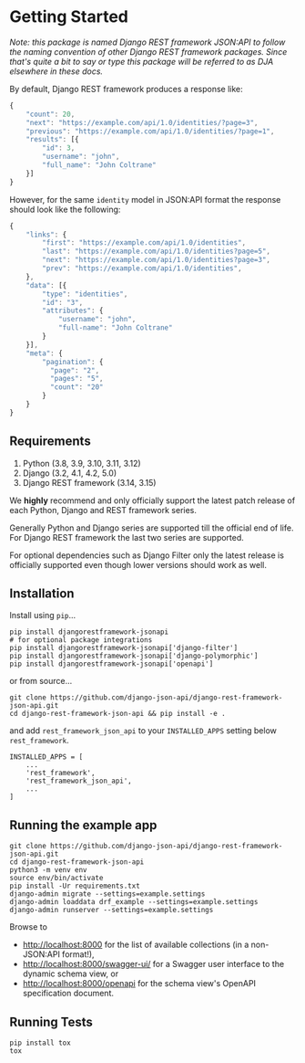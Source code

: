 
# Getting Started

*Note: this package is named Django REST framework JSON:API to follow the naming
convention of other Django REST framework packages. Since that's quite a bit
to say or type this package will be referred to as DJA elsewhere in these docs.*

By default, Django REST framework produces a response like:
``` js
{
    "count": 20,
    "next": "https://example.com/api/1.0/identities/?page=3",
    "previous": "https://example.com/api/1.0/identities/?page=1",
    "results": [{
        "id": 3,
        "username": "john",
        "full_name": "John Coltrane"
    }]
}
```


However, for the same `identity` model in JSON:API format the response should look
like the following:
``` js
{
    "links": {
        "first": "https://example.com/api/1.0/identities",
        "last": "https://example.com/api/1.0/identities?page=5",
        "next": "https://example.com/api/1.0/identities?page=3",
        "prev": "https://example.com/api/1.0/identities",
    },
    "data": [{
        "type": "identities",
        "id": "3",
        "attributes": {
            "username": "john",
            "full-name": "John Coltrane"
        }
    }],
    "meta": {
        "pagination": {
          "page": "2",
          "pages": "5",
          "count": "20"
        }
    }
}
```


## Requirements

1. Python (3.8, 3.9, 3.10, 3.11, 3.12)
2. Django (3.2, 4.1, 4.2, 5.0)
3. Django REST framework (3.14, 3.15)

We **highly** recommend and only officially support the latest patch release of each Python, Django and REST framework series.

Generally Python and Django series are supported till the official end of life. For Django REST framework the last two series are supported.

For optional dependencies such as Django Filter only the latest release is officially supported even though lower versions should work as well.

## Installation

Install using `pip`...

    pip install djangorestframework-jsonapi
    # for optional package integrations
    pip install djangorestframework-jsonapi['django-filter']
    pip install djangorestframework-jsonapi['django-polymorphic']
    pip install djangorestframework-jsonapi['openapi']

or from source...

    git clone https://github.com/django-json-api/django-rest-framework-json-api.git
    cd django-rest-framework-json-api && pip install -e .


and add `rest_framework_json_api` to your `INSTALLED_APPS` setting below `rest_framework`.

    INSTALLED_APPS = [
        ...
        'rest_framework',
        'rest_framework_json_api',
        ...
    ]

## Running the example app

	git clone https://github.com/django-json-api/django-rest-framework-json-api.git
	cd django-rest-framework-json-api
	python3 -m venv env
	source env/bin/activate
	pip install -Ur requirements.txt
	django-admin migrate --settings=example.settings
	django-admin loaddata drf_example --settings=example.settings
	django-admin runserver --settings=example.settings


Browse to
* [http://localhost:8000](http://localhost:8000) for the list of available collections (in a non-JSON:API format!),
* [http://localhost:8000/swagger-ui/](http://localhost:8000/swagger-ui/) for a Swagger user interface to the dynamic schema view, or
* [http://localhost:8000/openapi](http://localhost:8000/openapi) for the schema view's OpenAPI specification document.

## Running Tests

    pip install tox
    tox

